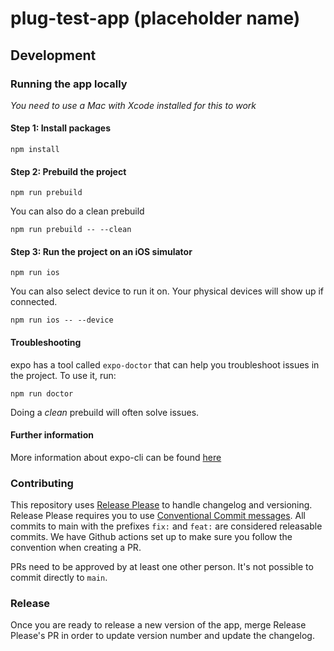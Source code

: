 # plug-test-app (placeholder name)

## Development

### Running the app locally
*You need to use a Mac with Xcode installed for this to work*

#### Step 1: Install packages
```shell
npm install
```

#### Step 2: Prebuild the project
```shell
npm run prebuild
```

You can also do a clean prebuild
```shell
npm run prebuild -- --clean
```

#### Step 3: Run the project on an iOS simulator
```shell
npm run ios
```

You can also select device to run it on. Your physical devices will show up if connected.
```shell
npm run ios -- --device
```

#### Troubleshooting
expo has a tool called `expo-doctor` that can help you troubleshoot issues in the project. To use it, run:
```shell
npm run doctor
```

Doing a *clean* prebuild will often solve issues.

#### Further information
More information about expo-cli can be found [here](https://docs.expo.dev/more/expo-cli/)

### Contributing

This repository uses [Release Please](https://github.com/googleapis/release-please) to handle changelog and versioning. Release Please requires you to use [Conventional Commit messages](https://www.conventionalcommits.org/). All commits to main with the prefixes `fix:` and `feat:` are considered releasable commits. We have Github actions set up to make sure you follow the convention when creating a PR.

PRs need to be approved by at least one other person. It's not possible to commit directly to `main`.

### Release

Once you are ready to release a new version of the app, merge Release Please's PR in order to update version number and update the changelog.